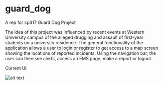 # guard_dog
A rep for cp317 Guard Dog Project

The idea of this project was influenced by recent events at Western University campus of the alleged drugging and assault of first-year students on a university residence. 
The general functionality of the application allows a user to login or register to get access to a map screen showing the locations of reported incidents. Using the navigation bar, the user can then see alerts, access an EMS page, make a report or logout. 

Current UI

![alt text](https://github.com/sdiabillz/guard_dog/blob/main/diagrams%20and%20report/Alerts.JPG?raw=true)

